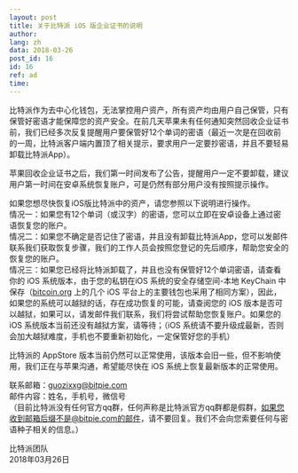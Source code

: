 ```yaml
---
layout: post
title: 关于比特派 iOS 版企业证书的说明
author: 
lang: zh
data: 2018-03-26
post_id: 16
id: 16
ref: ad
time: 
---
```



比特派作为去中心化钱包，无法掌控用户资产，所有资产均由用户自己保管，只有保管好密语才能保障您的资产安全。在前几天苹果未有任何通知突然回收企业证书前，我们已经多次反复提醒用户要保管好12个单词的密语（最近一次是在回收前的一周，比特派客户端内置顶了相关提示，要求用户一定要抄密语，并且不要轻易卸载比特派App）。


苹果回收企业证书之后，我们第一时间发布了公告，提醒用户一定不要卸载，建议用户第一时间在安卓系统恢复账户，可是仍然有部分用户没有按照提示操作。


如果您想尽快恢复iOS版比特派中的资产，请您参照以下说明进行操作。<br/>
情况一：如果您有12个单词（或汉字）的密语，您可以立即在安卓设备上通过密语恢复您的账户。<br/>
情况二：如果您不确定是否记住了密语，并且没有卸载比特派App，您可以发邮件联系我们获取恢复步骤，我们的工作人员会按照您登记的先后顺序，帮助您安全的恢复您的账户。<br/>
情况三：如果您已经将比特派卸载了，并且也没有保管好12个单词密语，请查看你的 iOS 系统版本，由于您的私钥在iOS 系统的安全存储空间-本地 KeyChain 中保存（<a href="https://bitcoin.org" target="_blank">bitcoin.org</a> 上的几个 iOS 平台上的主要钱包也采用了相同方案），因此，如果您的系统可以越狱的话，存在成功恢复的可能，请查阅您的 iOS 版本是否可以越狱，如果可以，请发邮件我们联系，我们将尝试帮助您恢复账户。如果您的 iOS 系统版本当前还没有越狱方案，请等待；（iOS 系统请不要升级成最新，否则会加大越狱难度，手机也不要重新初始化，一定保管好您的手机）<br/>


比特派的 AppStore 版本当前仍然可以正常使用，该版本会旧一些，但不影响使用，我们正在与苹果沟通，希望能尽快在 iOS 系统上恢复最新版本的正常使用。

联系邮箱：<a href="mailto://guozixxg@bitpie.com">guozixxg@bitpie.com</a><br/>
邮件内容：姓名，手机号，微信号<br/>
（目前比特派没有任何官方qq群，任何声称是比特派官方qq群都是假群，如果您收到邮箱后缀不是@bitpie.com的邮件，请不要回复。我们不会向您索要任何与密语种子相关的信息。）


比特派团队<br/>
2018年03月26日

<style>
#content h5{
	color:red;
}
</style>